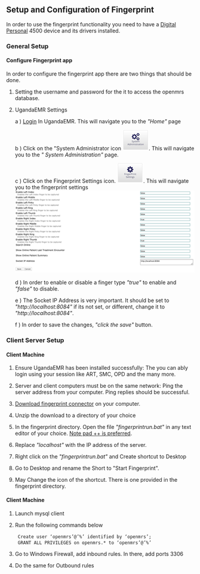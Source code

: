 ## Setup and Configuration of Fingerprint
In order to use the fingerprint functionality you need to have a [Digital Personal](https://www.neurotechnology.com/fingerprint-scanner-digitalpersona-u-are-u-4500.html) 4500 device and its drivers installed.
### General Setup
#### Configure Fingerprint app
In order to configure the fingerprint app there are two things that should be done. 
 1. Setting the username and password for the it to access the openmrs database. 
 2. UgandaEMR  Settings
     
       a ) [Login](../login.md) In UgandaEMR. This will navigate you to the _"Home"_ page
       
       b ) Click on the "System Administrator icon ![System Admin icon](../images/system_admin_icon.png). This will navigate you to the _" System Administration"_ page. 
       
       c ) Click on the Fingerprint Settings icon. ![Fingerprint Settings icon](../images/fingerprint_settings_icon.png). This will navigate you to the fingerprint settings
       ![Fingerprint Settings Page](../images/fingerprint_setting_page.png)
       
       d ) In order to enable or disable a finger type _"true"_ to enable and _"false"_ to disable. 
       
       e ) The Socket IP Address is very important. It should be set to _"http://localhost:8084"_ if its not set, or different, change it to _"http://localhost:8084"_.
       
       f ) In order to save the changes, _"click the save"_ button. 
      

### Client Server Setup

#### Client Machine
1. Ensure UgandaEMR has been installed successfully: The you can ably login using your session like ART, SMC, OPD and the many more.

2. Server and client computers must be on the same network: Ping the server address from your computer. Ping replies should be successful.

3. [Download fingerprint connector](https://sourceforge.net/projects/ugandaemr/files/Others/fingerprint%20connector.zip/download) on your computer. 

4. Unzip the download to a directory of your choice 

5. In the fingerprint directory. Open the file _"fingerprintrun.bat"_ in any text editor of your choice. [Note pad ++ is preferred](https://notepad-plus-plus.org/).

6. Replace _"localhost"_ with the IP address of the server.

7.  Right click on the  _"fingerprintrun.bat"_ and Create shortcut to Desktop

8. Go to Desktop and rename the Short to "Start Fingerprint". 

9. May Change the icon of the shortcut. There is one provided in the fingerprint directory.

#### Client Machine
1. Launch mysql client
2. Run the following commands below

        Create user ‘openmrs’@’%’ identified by ‘openmrs’;
        GRANT ALL PRIVILEGES on openmrs.* to ‘openmrs’@’%’
3. Go to Windows Firewall, add inbound rules. In there, add ports 3306
4. Do the same for Outbound rules



